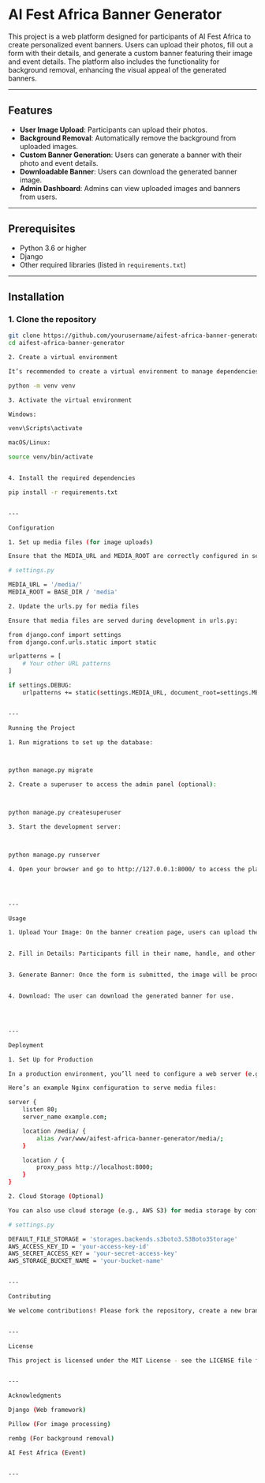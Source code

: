# AI Fest Africa Banner Generator

This project is a web platform designed for participants of AI Fest Africa to create personalized event banners. Users can upload their photos, fill out a form with their details, and generate a custom banner featuring their image and event details. The platform also includes the functionality for background removal, enhancing the visual appeal of the generated banners.

---

## Features

- **User Image Upload**: Participants can upload their photos.
- **Background Removal**: Automatically remove the background from uploaded images.
- **Custom Banner Generation**: Users can generate a banner with their photo and event details.
- **Downloadable Banner**: Users can download the generated banner image.
- **Admin Dashboard**: Admins can view uploaded images and banners from users.

---

## Prerequisites

- Python 3.6 or higher
- Django
- Other required libraries (listed in `requirements.txt`)

---

## Installation

### 1. Clone the repository

```bash
git clone https://github.com/yourusername/aifest-africa-banner-generator.git
cd aifest-africa-banner-generator

2. Create a virtual environment

It’s recommended to create a virtual environment to manage dependencies.

python -m venv venv

3. Activate the virtual environment

Windows:

venv\Scripts\activate

macOS/Linux:

source venv/bin/activate


4. Install the required dependencies

pip install -r requirements.txt


---

Configuration

1. Set up media files (for image uploads)

Ensure that the MEDIA_URL and MEDIA_ROOT are correctly configured in settings.py:

# settings.py

MEDIA_URL = '/media/'
MEDIA_ROOT = BASE_DIR / 'media'

2. Update the urls.py for media files

Ensure that media files are served during development in urls.py:

from django.conf import settings
from django.conf.urls.static import static

urlpatterns = [
    # Your other URL patterns
]

if settings.DEBUG:
    urlpatterns += static(settings.MEDIA_URL, document_root=settings.MEDIA_ROOT)


---

Running the Project

1. Run migrations to set up the database:



python manage.py migrate

2. Create a superuser to access the admin panel (optional):



python manage.py createsuperuser

3. Start the development server:



python manage.py runserver

4. Open your browser and go to http://127.0.0.1:8000/ to access the platform.




---

Usage

1. Upload Your Image: On the banner creation page, users can upload their photo.


2. Fill in Details: Participants fill in their name, handle, and other details required for the banner.


3. Generate Banner: Once the form is submitted, the image will be processed, and a banner will be generated.


4. Download: The user can download the generated banner for use.




---

Deployment

1. Set Up for Production

In a production environment, you’ll need to configure a web server (e.g., Nginx or Apache) to serve media files.

Here’s an example Nginx configuration to serve media files:

server {
    listen 80;
    server_name example.com;

    location /media/ {
        alias /var/www/aifest-africa-banner-generator/media/;
    }

    location / {
        proxy_pass http://localhost:8000;
    }
}

2. Cloud Storage (Optional)

You can also use cloud storage (e.g., AWS S3) for media storage by configuring django-storages as shown in settings.py:

# settings.py

DEFAULT_FILE_STORAGE = 'storages.backends.s3boto3.S3Boto3Storage'
AWS_ACCESS_KEY_ID = 'your-access-key-id'
AWS_SECRET_ACCESS_KEY = 'your-secret-access-key'
AWS_STORAGE_BUCKET_NAME = 'your-bucket-name'


---

Contributing

We welcome contributions! Please fork the repository, create a new branch, and submit a pull request with your changes.


---

License

This project is licensed under the MIT License - see the LICENSE file for details.


---

Acknowledgments

Django (Web framework)

Pillow (For image processing)

rembg (For background removal)

AI Fest Africa (Event)


---